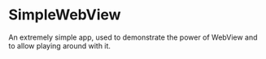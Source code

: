 # SimpleWebView

An extremely simple app, used to demonstrate the power of WebView and to allow playing around with it.

